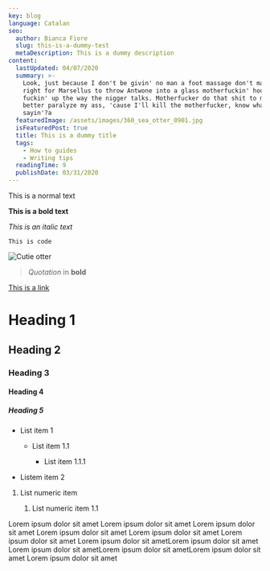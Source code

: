 ```yaml
---
key: blog
language: Catalan
seo:
  author: Bianca Fiore
  slug: this-is-a-dummy-test
  metaDescription: This is a dummy description
content:
  lastUpdated: 04/07/2020
  summary: >-
    Look, just because I don't be givin' no man a foot massage don't make it
    right for Marsellus to throw Antwone into a glass motherfuckin' house,
    fuckin' up the way the nigger talks. Motherfucker do that shit to me, he
    better paralyze my ass, 'cause I'll kill the motherfucker, know what I'm
    sayin'?a
  featuredImage: /assets/images/360_sea_otter_0901.jpg
  isFeaturedPost: true
  title: This is a dummy title
  tags:
    - How to guides
    - Writing tips
  readingTime: 9
  publishDate: 03/31/2020
---
```

This is a normal text

**This is a bold text**

*This is an italic text*

`This is code`

![Cutie otter](/assets/images/vanaqua_soaw_eventpage-support-03-664x664.jpg "Cutie otter")

> *Quotation* in **bold** 

[This is a link](google.com)

# Heading 1

## Heading 2

### Heading 3

#### Heading 4

##### Heading 5

* List item 1

  * List item 1.1

    * List item 1.1.1
* Listem item 2

1. List numeric item

   1. List numeric item 1.1



Lorem ipsum dolor sit amet Lorem ipsum dolor sit amet Lorem ipsum dolor sit amet Lorem ipsum dolor sit amet Lorem ipsum dolor sit amet Lorem ipsum dolor sit amet Lorem ipsum dolor sit ametLorem ipsum dolor sit amet  Lorem ipsum dolor sit ametLorem ipsum dolor sit ametLorem ipsum dolor sit amet Lorem ipsum dolor sit amet